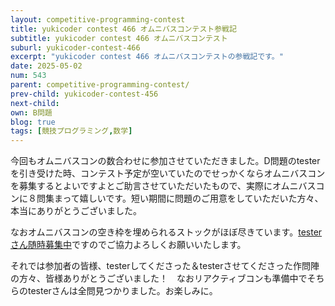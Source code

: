 ```yaml
---
layout: competitive-programming-contest
title: yukicoder contest 466 オムニバスコンテスト参戦記
subtitle: yukicoder contest 466 オムニバスコンテスト
suburl: yukicoder-contest-466
excerpt: "yukicoder contest 466 オムニバスコンテストの参戦記です。"
date: 2025-05-02
num: 543
parent: competitive-programming-contest/
prev-child: yukicoder-contest-456
next-child: 
own: B問題
blog: true
tags: [競技プログラミング,数学]
---
```


今回もオムニバスコンの数合わせに参加させていただきました。D問題のtesterを引き受けた時、コンテスト予定が空いていたのでせっかくならオムニバスコンを募集するとよいですよとご助言させていただいたもので、実際にオムニバスコンに８問集まって嬉しいです。短い期間に問題のご用意をしていただいた方々、本当にありがとうございました。

なおオムニバスコンの空き枠を埋められるストックがほぼ尽きています。[testerさん随時募集中](https://p-adic.github.io/competitive-programming-creating-problem-status/)ですのでご協力よろしくお願いいたします。

それでは参加者の皆様、testerしてくださった＆testerさせてくださった作問陣の方々、皆様ありがとうございました！　なおリアクティブコンも準備中でそちらのtesterさんは全問見つかりました。お楽しみに。

